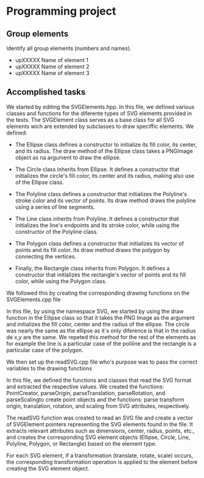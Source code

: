 
# Programming project

## Group elements

Identify all group elements (numbers and names).

- upXXXXX Name of element 1
- upXXXXX Name of element 2
- upXXXXX Name of element 3


## Accomplished tasks

We started by editing the SVGElements.hpp. In this file, we defined various classes and functions for the diferente types of SVG elements provided in the tests. The SVGElement class serves as a base class for all SVG elements wich are extended by subclasses to draw speciffic elements. We defined:

- The Ellipse class defines a constructor to initialize its fill color, its center, and its radius. The draw method of the Ellipse class takes a PNGImage object as na argument to draw the ellipse.

- The Circle class inherits from Ellipse. It defines a constructor that initializes the circle's fill color, its center and its radius, making also use of the Ellipse class.

- The Polyline class defines a constructor that initializes the Polyline's stroke color and its vector of points. Its draw method draws the polyline using a series of line segments.

- The Line class inherits from Polyline. It defines a constructor that initializes the line's endpoints and its stroke color, while using the constructor of the Polyline class.

- The Polygon class defines a constructor that initializes its vector of points and its fill color. Its draw method draws the polygon by connecting the vertices.

- Finally, the Rectangle class inherits from Polygon. It defines a constructor that initializes the rectangle's vector of points and its fill color, while using the Polygon class.

We followed this by creating the corresponding drawing functions on the SVGElements.cpp file

In this file, by using the namespace SVG, we started by using the draw function in the Ellipse class so that it takes the PNG Image as the argument and initializes the fill color, center and the radius of the ellipse. The circle was nearly the same as the ellipse as it´s only diference is that in the radius de x,y are the same. We repeted this method for the rest of the elements as for example the line is a particular case of the poliline and the rectangle is a particular case of the polygon.

We then set up the readSVG.cpp file who's purpose was to pass the correct variables to the drawing functions

In this file, we defined the functions and classes that read the SVG format and extracted the respective values. We created the functions: PointCreator, parseOrigin, parseTranslation, parseRotation, and parseScalingto create point objects and the functions: parse transform origin, translation, rotation, and scaling from SVG attributes, respectively.

The readSVG function was created to read an SVG file and create a vector of SVGElement pointers representing the SVG elements found in the file. It extracts relevant attributes such as dimensions, center, radius, points, etc., and creates the corresponding SVG element objects (Ellipse, Circle, Line, Polyline, Polygon, or Rectangle) based on the element type.

For each SVG element, if a transformation (translate, rotate, scale) occurs, the corresponding transformation operation is applied to the element before creating the SVG element object.

